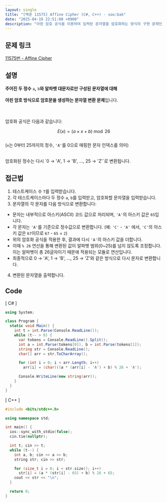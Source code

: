 ```yaml
---
layout: single
title: "[백준 11575] Affine Cipher (C#, C++) - soo:bak"
date: "2025-04-19 22:51:00 +0900"
description: "아핀 암호 공식을 이용하여 입력된 문자열을 암호화하는 방식의 구현 문제인 백준 11575번 Affine Cipher 문제의 C# 및 C++ 풀이 및 해설"
---
```


## 문제 링크
[11575번 - Affine Cipher](https://www.acmicpc.net/problem/11575)

## 설명
**주어진 두 정수** `a`**,** `b`**와 알파벳 대문자로만 구성된 문자열에 대해**<br>
<br>
**아핀 암호 방식으로 암호문을 생성하는 문자열 변환 문제**입니다.<br>

<br>
<br>
암호화 공식은 다음과 같습니다:<br>

$$
E(x) = (a \times x + b) \bmod 26
$$
<br>
(`x`는 0부터 25까지의 정수, `'A'`를 0으로 매핑한 문자 인덱스를 의미)<br>

<br>
암호화된 정수는 다시 `0 → 'A', 1 → 'B', ..., 25 → 'Z'`로 변환됩니다.<br>

## 접근법

1. 테스트케이스 수 `T`를 입력받습니다.<br>
2. 각 테스트케이스마다 두 정수 `a`, `b`를 입력받고, 암호화할 문자열을 입력받습니다.<br>
3. 문자열의 각 문자를 다음 방식으로 변환합니다:<br>
  - 문자는 내부적으로 아스키(ASCII) 코드 값으로 처리되며, `'A'`의 아스키 값은 `65`입니다.
  - 각 문자는 `'A'`를 기준으로 정수값으로 변환합니다.
    (예: `'C'` - `'A'` 에서, `'C'`의 아스키 값은 `67`이므로 `67` - `65` = `2`)
  - 위의 암호화 공식을 적용한 후, 결과에 다시 `'A'`의 아스키 값을 더합니다.
  - 이때 `% 26` 연산을 통해 변환된 값이 알파벳 범위(0~25)를 넘지 않도록 조정합니다.
    이는 알파벳이 총 26글자이기 때문에 적용되는 모듈로 연산입니다.
  - 최종적으로 0 → 'A', 1 → 'B', ..., 25 → 'Z'와 같은 방식으로 다시 문자로 변환합니다.
4. 변환된 문자열을 출력합니다.<br>


## Code

[ C# ]

```csharp
using System;

class Program {
  static void Main() {
    int t = int.Parse(Console.ReadLine());
    while (t-- > 0) {
      var tokens = Console.ReadLine().Split();
      int a = int.Parse(tokens[0]), b = int.Parse(tokens[1]);
      string str = Console.ReadLine();
      char[] arr = str.ToCharArray();

      for (int i = 0; i < arr.Length; i++)
        arr[i] = (char)((a * (arr[i] - 'A') + b) % 26 + 'A');

      Console.WriteLine(new string(arr));
    }
  }
}
```

[ C++ ]

```cpp
#include <bits/stdc++.h>

using namespace std;

int main() {
  ios::sync_with_stdio(false);
  cin.tie(nullptr);

  int t; cin >> t;
  while (t--) {
    int a, b; cin >> a >> b;
    string str; cin >> str;

    for (size_t i = 0; i < str.size(); i++)
      str[i] = (a * (str[i] - 65) + b) % 26 + 65;
    cout << str << "\n";
  }

  return 0;
}
```
